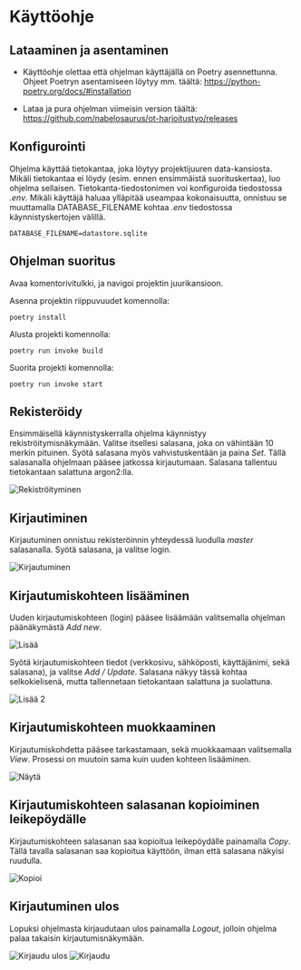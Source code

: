 # Käyttöohje

## Lataaminen ja asentaminen

- Käyttöohje olettaa että ohjelman käyttäjällä on Poetry asennettunna. Ohjeet Poetryn asentamiseen löytyy mm. täältä: https://python-poetry.org/docs/#installation

- Lataa ja pura ohjelman viimeisin version täältä: https://github.com/nabelosaurus/ot-harjoitustyo/releases


## Konfigurointi

Ohjelma käyttää tietokantaa, joka löytyy projektijuuren data-kansiosta. Mikäli tietokantaa ei löydy (esim. ennen ensimmäistä suorituskertaa), luo ohjelma sellaisen. Tietokanta-tiedostonimen voi konfiguroida tiedostossa *.env*. Mikäli käyttäjä haluaa ylläpitää useampaa kokonaisuutta, onnistuu se muuttamalla DATABASE_FILENAME kohtaa *.env* tiedostossa käynnistyskertojen välillä.

    DATABASE_FILENAME=datastore.sqlite


## Ohjelman suoritus

Avaa komentorivitulkki, ja navigoi projektin juurikansioon.

Asenna projektin riippuvuudet komennolla:

    poetry install

Alusta projekti komennolla:

    poetry run invoke build

Suorita projekti komennolla:

    poetry run invoke start


## Rekisteröidy

Ensimmäisellä käynnistyskerralla ohjelma käynnistyy rekiströitymisnäkymään. Valitse itsellesi salasana, joka on vähintään 10 merkin pituinen. Syötä salasana myös vahvistuskentään ja paina *Set*. Tällä salasanalla ohjelmaan pääsee jatkossa kirjautumaan. Salasana tallentuu tietokantaan salattuna argon2:lla.

![Rekiströityminen](/dokumentaatio/käyttöohjeen-kuvat/register.png "Rekisteröityminen")


## Kirjautiminen

Kirjautuminen onnistuu rekisteröinnin yhteydessä luodulla *master* salasanalla. Syötä salasana, ja valitse login.

![Kirjautuminen](/dokumentaatio/käyttöohjeen-kuvat/login.png "Kirjautuminen")


## Kirjautumiskohteen lisääminen

Uuden kirjautumiskohteen (login) pääsee lisäämään valitsemalla ohjelman päänäkymästä *Add new*.

![Lisää](/dokumentaatio/käyttöohjeen-kuvat/add_new_1.png "Lisää")

Syötä kirjautumiskohteen tiedot (verkkosivu, sähköposti, käyttäjänimi, sekä salasana), ja valitse *Add / Update*. Salasana näkyy tässä kohtaa selkokielisenä, mutta tallennetaan tietokantaan salattuna ja suolattuna.

![Lisää 2](/dokumentaatio/käyttöohjeen-kuvat/add_new_2.png "Lisää 2")

## Kirjautumiskohteen muokkaaminen

Kirjautumiskohdetta pääsee tarkastamaan, sekä muokkaamaan valitsemalla *View*. Prosessi on muutoin sama kuin uuden kohteen lisääminen.

![Näytä](/dokumentaatio/käyttöohjeen-kuvat/view_copy_logout.png "Näytä")


## Kirjautumiskohteen salasanan kopioiminen leikepöydälle

Kirjautumiskohteen salasanan saa kopioitua leikepöydälle painamalla *Copy*. Tällä tavalla salasanan saa kopioitua käyttöön, ilman että salasana näkyisi ruudulla.

![Kopioi](/dokumentaatio/käyttöohjeen-kuvat/view_copy_logout.png "Kopioi")


## Kirjautuminen ulos

Lopuksi ohjelmasta kirjaudutaan ulos painamalla *Logout*, jolloin ohjelma palaa takaisin kirjautumisnäkymään.

![Kirjaudu ulos](/dokumentaatio/käyttöohjeen-kuvat/view_copy_logout.png "Kirjaudu ulos")
![Kirjaudu](/dokumentaatio/käyttöohjeen-kuvat/login.png "Kirjaudu")